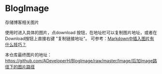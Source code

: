 # BlogImage
存储博客相关图片

使用时进入具体的图片，点download 按钮，在地址栏可以复制图片地址，或者在Download按钮上直接右键 "复制链接地址"。
可参考：[Markdown中插入图片有什么技巧？](https://www.zhihu.com/question/21065229)   

本仓库最终图片的地址：https://github.com/ADeveloperH/BlogImage/raw/master/Image/后加Image路径下的图片路径
